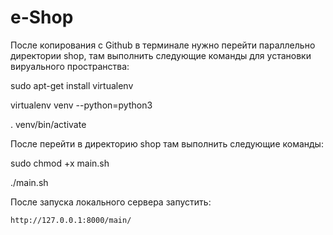 # e-Shop
После копирования с Github в терминале нужно перейти параллельно директории shop, там выполнить следующие команды для установки вируального пространства: 

sudo apt-get install virtualenv

virtualenv venv --python=python3

. venv/bin/activate
	
После перейти в директорию shop там выполнить следующие команды:

sudo chmod +x main.sh
	
./main.sh

После запуска локального сервера запустить:

	http://127.0.0.1:8000/main/
